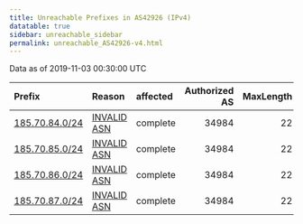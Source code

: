 ```yaml
---
title: Unreachable Prefixes in AS42926 (IPv4)
datatable: true
sidebar: unreachable_sidebar
permalink: unreachable_AS42926-v4.html
---
```


Data as of 2019-11-03 00:30:00 UTC


<div class="datatable-begin"></div>

| Prefix                                                 | Reason                                                                                                | affected   |   Authorized AS |   MaxLength | Anchor                                         |   unreachable /24s |
|:-------------------------------------------------------|:------------------------------------------------------------------------------------------------------|:-----------|----------------:|------------:|:-----------------------------------------------|-------------------:|
| [185.70.84.0/24](https://stat.ripe.net/185.70.84.0/24) | [INVALID ASN](https://rpki-validator.ripe.net/announcement-preview?asn=AS42926&prefix=185.70.84.0/24) | complete   |           34984 |          22 | [RIPE](unreachable_RIPE_NCC_RPKI_Root-v4.html) |                  1 |
| [185.70.85.0/24](https://stat.ripe.net/185.70.85.0/24) | [INVALID ASN](https://rpki-validator.ripe.net/announcement-preview?asn=AS42926&prefix=185.70.85.0/24) | complete   |           34984 |          22 | [RIPE](unreachable_RIPE_NCC_RPKI_Root-v4.html) |                  1 |
| [185.70.86.0/24](https://stat.ripe.net/185.70.86.0/24) | [INVALID ASN](https://rpki-validator.ripe.net/announcement-preview?asn=AS42926&prefix=185.70.86.0/24) | complete   |           34984 |          22 | [RIPE](unreachable_RIPE_NCC_RPKI_Root-v4.html) |                  1 |
| [185.70.87.0/24](https://stat.ripe.net/185.70.87.0/24) | [INVALID ASN](https://rpki-validator.ripe.net/announcement-preview?asn=AS42926&prefix=185.70.87.0/24) | complete   |           34984 |          22 | [RIPE](unreachable_RIPE_NCC_RPKI_Root-v4.html) |                  1 |

<div class="datatable-end"></div>